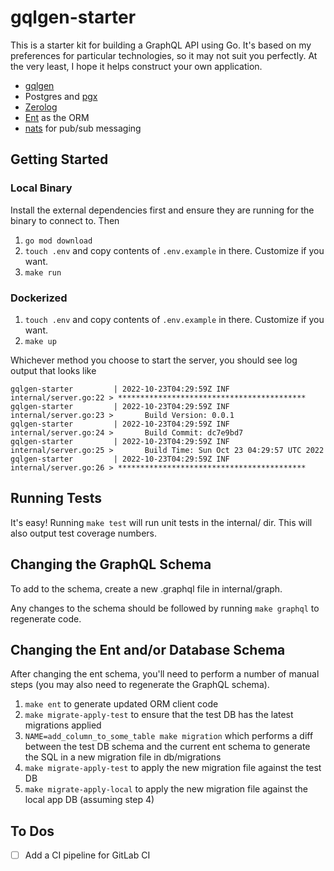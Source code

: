 # gqlgen-starter

This is a starter kit for building a GraphQL API using Go. It's based on my preferences for particular
technologies, so it may not suit you perfectly. At the very least, I hope it helps construct your own application.

* [gqlgen](https://github.com/99designs/gqlgen)
* Postgres and [pgx](https://github.com/JackC/pgx)
* [Zerolog](https://github.com/obsidiandynamics/zerolog)
* [Ent](https://entgo.io) as the ORM
* [nats](https://nats.io/) for pub/sub messaging

## Getting Started

### Local Binary

Install the external dependencies first and ensure they are running for the binary to connect to. Then

1. `go mod download`
2. `touch .env` and copy contents of `.env.example` in there. Customize if you want.
3. `make run`

### Dockerized

1. `touch .env` and copy contents of `.env.example` in there. Customize if you want.
2. `make up`


Whichever method you choose to start the server, you should see log output that looks like

```
gqlgen-starter         | 2022-10-23T04:29:59Z INF internal/server.go:22 > ******************************************
gqlgen-starter         | 2022-10-23T04:29:59Z INF internal/server.go:23 >       Build Version: 0.0.1
gqlgen-starter         | 2022-10-23T04:29:59Z INF internal/server.go:24 >       Build Commit: dc7e9bd7
gqlgen-starter         | 2022-10-23T04:29:59Z INF internal/server.go:25 >       Build Time: Sun Oct 23 04:29:57 UTC 2022
gqlgen-starter         | 2022-10-23T04:29:59Z INF internal/server.go:26 > ******************************************
```

## Running Tests

It's easy! Running `make test` will run unit tests in the internal/ dir. This will also output test coverage numbers.

## Changing the GraphQL Schema

To add to the schema, create a new .graphql file in internal/graph.

Any changes to the schema should be followed by running `make graphql` to regenerate code.

## Changing the Ent and/or Database Schema

After changing the ent schema, you'll need to perform a number of manual steps (you may also need to regenerate the 
GraphQL schema).

1. `make ent` to generate updated ORM client code
2. `make migrate-apply-test` to ensure that the test DB has the latest migrations applied
3. `NAME=add_column_to_some_table make migration` which performs a diff between the test DB schema and the current ent schema to generate the SQL in a new migration file in db/migrations
4. `make migrate-apply-test` to apply the new migration file against the test DB
5. `make migrate-apply-local` to apply the new migration file against the local app DB (assuming step 4)


## To Dos
- [ ] Add a CI pipeline for GitLab CI